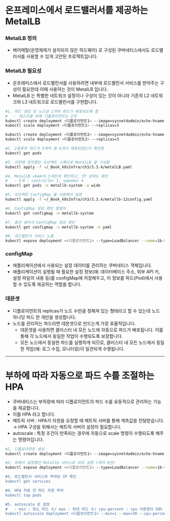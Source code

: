 # 온프레미스에서 로드밸러서를 제공하는 MetalLB

### MetalLB 정의

- 베어메탈(운영체제가 설치되지 않은 하드웨어) 로 구성된 쿠버네티스에서도 로드밸러서를 사용할 수 있게 고안된 프로젝트입니다.

### MetalLB 필요성

- 온프레미스에서 로드밸런서를 사용하려면 내부에 로드밸런서 서비스를 받아주는 구성이 필요한데 이때 사용하는 것이 MetalLB 입니다.
- MetalLB 는 특별한 네트워크 설정이나 구성이 있는 것이 아니라 기존의 L2 네트워크와 L3 네트워크로 로드밸런서를 구현합니다.

```bash
#1. 파드 생성 및 노드당 1개씩 파드가 배포되도록 함
#   - 테스트를 위해 디플로이먼트는 2개
kubectl create deployment <디플로이먼트1> --image=sysnet4admin/echo-hname
kubectl scale deployment <디플로이먼트1> --replicas=3

kubectl create deployment <디플로이먼트2> --image=sysnet4admin/echo-hname
kubectl scale deployment <디플로이먼트2> --replicas=3

#2. 2종류의 파드가 3개씩 총 6개가 배포되었는지 확인함
kubectl get pods

#3. 이전에 정의했던 오브젝트 스펙으로 MetalLB 을 구성함
kubectl apply -f ~/_Book_k8sInfra/ch3/3.3.4/metalLB.yaml

#4. MetalLB vkemrk 5개인지 확인하고, IP 상태도 확인
#   - 5개 : controller 1, speaker 4
kubectl get pods -n metallb-system -o wide

#5. 오브젝트 ConfigMap 을 사용해서 설정
kubectl apply -f ~/_Book_k8sInfra/ch3/3.3.4/metallb-12config.yaml

#6. ConfigMap 생성 확인 명령어
kubectl get configmap -n metallb-system

#7. 옵션 넣어서 ConfigMap 생성 확인
kubectl get configmap -n metallb-system -o yaml

#8. 로드밸런서 서비스 노출
kubectl expose deployment <<디플로이먼트1> --type=LoadBalancer --name=1b-hnmae-svc --port=80
```

### configMap

- 애플리케이션에서 사용되는 설정 데이터를 관리하는 쿠버네티스 객체입니다.
- 애플리케이션이 실행될 때 필요한 설정 정보(예: 데이터베이스 주소, 외부 API 키, 설정 파일의 내용 등)를 configMap에 저장해두고, 이 정보를 파드(Pod)에서 사용할 수 있도록 제공하는 역할을 합니다.

### 데몬셋

- 디플로이먼트의 replicas가 노드 수만큼 정해져 있는 형태라고 할 수 있는데 노드 하나당 파드 한 개만을 생성합니다.
- 노드를 관리하는 파드라면 데몬셋으로 만드는게 가장 효율적입니다.
    - 데몬셋을 사용하면 클러스터 내 모든 노드에 자동으로 파드가 배포됩니다. 이를 통해 각 노드에서 동일한 작업이 수행되도록 보장합니다.
    - 모든 노드에서 동일한 파드를 실행하게 되므로, 클러스터 내 모든 노드에서 동일한 작업(예: 로그 수집, 모니터링)이 일관되게 수행됩니다.

---

# 부하에 따라 자동으로 파드 수를 조절하는 HPA

- 쿠버네티스는 부하량에 따라 디플로이먼트의 파드 수를 유동적으로 관리하는 기능을 제공합니다.
- 이를 HPA 라고 합니다.
- 메트릭 서버 : HPA가 자원을 요청할 때 메트릭 서버를 통해 계측값을 전달받습니다. → HPA 구성을 위해서는 메트릭 서버의 설정이 필요합니다.
- autoscale : 특정 조건이 만족되는 경우에 자동으로 scale 명령이 수행되도록 해주는 명령어입니다.

```bash
#1. 디플로이먼트 생성
kubectl create deployment <디플로이먼트1> --image=sysnet4admin/echo-hname

#2. 위에서 설정했던 Metallb 서비스로 바로 설정 (위의 8번)
kubectl expose deployment <<디플로이먼트1> --type=LoadBalancer --name=1b-hnmae-svc --port=80

#3. 로드밸런서 서비스와 부여된 IP 확인
kubectl get services

#4. HPA 작동 전 파드 자원 파악
kubectl top pods

#5. autoscale 로 설정
#   - min : 최소 파드 수/ max : 최대 파드 수/ cpu-percent : cpu 사용량이 50% 넘게 되면 autoscale 진행
kubectl autoscale deployment <디플로이먼트1> --min=1 --max=30 --cpu-percent=50
```
